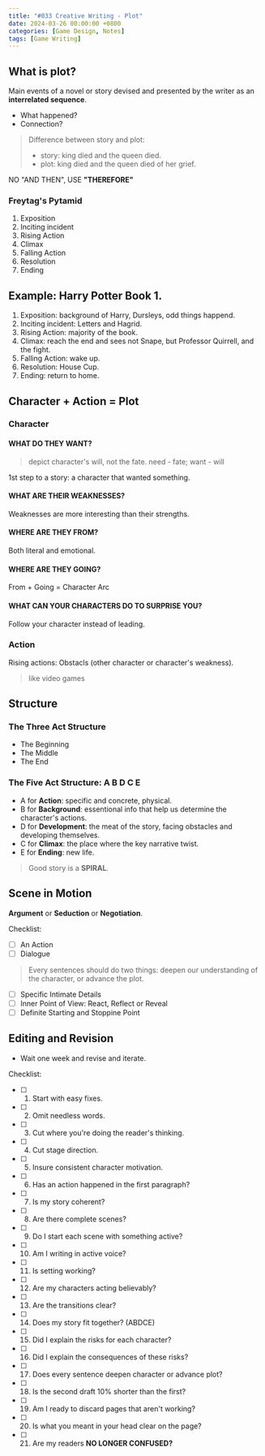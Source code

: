 ```yaml
---
title: "#033 Creative Writing - Plot"
date: 2024-03-26 00:00:00 +0800
categories: [Game Design, Notes]
tags: [Game Writing]
---
```


## What is plot?
Main events of a novel or story devised and presented by the writer as an **interrelated sequence**.

- What happened?
- Connection?

> Difference between story and plot:
> - story: king died and the queen died.
> - plot: king died and the queen died of her grief.

NO "AND THEN", USE **"THEREFORE"**

### Freytag's Pytamid
1. Exposition
2. Inciting incident
3. Rising Action
4. Climax
5. Falling Action
6. Resolution
7. Ending

## Example: Harry Potter Book 1.
1. Exposition: background of Harry, Dursleys, odd things happend.
2. Inciting incident: Letters and Hagrid.
3. Rising Action: majority of the book.
4. Climax: reach the end and sees not Snape, but Professor Quirrell, and the fight.
5. Falling Action: wake up.
6. Resolution: House Cup.
7. Ending: return to home.

## Character + Action = Plot
### Character
#### WHAT DO THEY WANT?
> depict character's will, not the fate.
> need - fate; want - will

1st step to a story: a character that wanted something.

#### WHAT ARE THEIR WEAKNESSES?
Weaknesses are more interesting than their strengths.

#### WHERE ARE THEY FROM?
Both literal and emotional.

#### WHERE ARE THEY GOING?
From + Going = Character Arc

#### WHAT CAN YOUR CHARACTERS DO TO SURPRISE YOU?
Follow your character instead of leading.

### Action
Rising actions: Obstacls (other character or character's weakness).
> like video games

## Structure
### The Three Act Structure
- The Beginning
- The Middle
- The End

### The Five Act Structure: A B D C E
- A for **Action**: specific and concrete, physical.
- B for **Background**: essentional info that help us determine the character's actions.
- D for **Development**: the meat of the story, facing obstacles and developing themselves.
- C for **Climax**: the place where the key narrative twist.
- E for **Ending**: new life.

> Good story is a **SPIRAL**.

## Scene in Motion
**Argument** or **Seduction** or **Negotiation**.

Checklist:
- [ ] An Action
- [ ] Dialogue
> Every sentences should do two things: deepen our understanding of the character, or advance the plot.
- [ ] Specific Intimate Details
- [ ] Inner Point of View: React, Reflect or Reveal
- [ ] Definite Starting and Stoppine Point

## Editing and Revision
- Wait one week and revise and iterate.

Checklist:
- [ ] 1. Start with easy fixes.
- [ ] 2. Omit needless words.
- [ ] 3. Cut where you're doing the reader's thinking.
- [ ] 4. Cut stage direction.
- [ ] 5. Insure consistent character motivation.
- [ ] 6. Has an action happened in the first paragraph?
- [ ] 7. Is my story coherent?
- [ ] 8. Are there complete scenes?
- [ ] 9. Do I start each scene with something active?
- [ ] 10. Am I writing in active voice?
- [ ] 11. Is setting working?
- [ ] 12. Are my characters acting believably?
- [ ] 13. Are the transitions clear?
- [ ] 14. Does my story fit together? (ABDCE)
- [ ] 15. Did I explain the risks for each character?
- [ ] 16. Did I explain the consequences of these risks?
- [ ] 17. Does every sentence deepen character or advance plot?
- [ ] 18. Is the second draft 10% shorter than the first?
- [ ] 19. Am I ready to discard pages that aren't working?
- [ ] 20. Is what you meant in your head clear on the page?
- [ ] 21. Are my readers **NO LONGER CONFUSED?**
